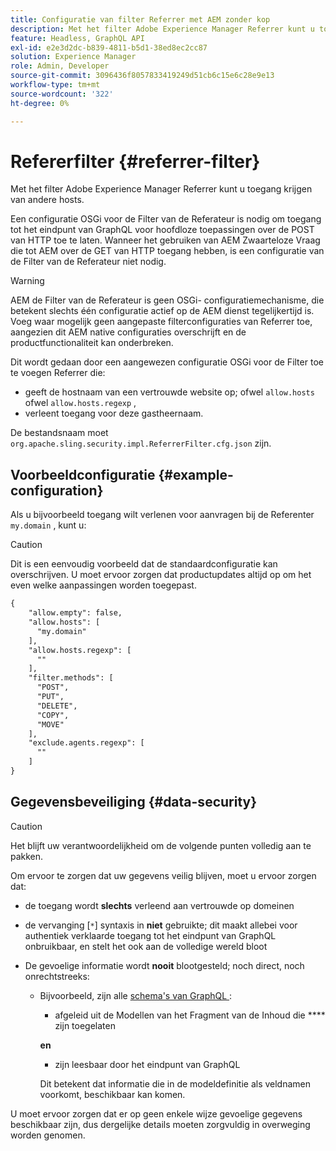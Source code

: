 ```yaml
---
title: Configuratie van filter Referrer met AEM zonder kop
description: Met het filter Adobe Experience Manager Referrer kunt u toegang krijgen van andere hosts. Een configuratie OSGi voor de Filter van de Referateur is nodig om toegang tot het eindpunt van GraphQL voor headless toepassingen toe te laten.
feature: Headless, GraphQL API
exl-id: e2e3d2dc-b839-4811-b5d1-38ed8ec2cc87
solution: Experience Manager
role: Admin, Developer
source-git-commit: 3096436f8057833419249d51cb6c15e6c28e9e13
workflow-type: tm+mt
source-wordcount: '322'
ht-degree: 0%

---
```


# Refererfilter {#referrer-filter}

Met het filter Adobe Experience Manager Referrer kunt u toegang krijgen van andere hosts.

Een configuratie OSGi voor de Filter van de Referateur is nodig om toegang tot het eindpunt van GraphQL voor hoofdloze toepassingen over de POST van HTTP toe te laten. Wanneer het gebruiken van AEM Zwaarteloze Vraag die tot AEM over de GET van HTTP toegang hebben, is een configuratie van de Filter van de Referateur niet nodig.

>[!WARNING]
> AEM de Filter van de Referateur is geen OSGi- configuratiemechanisme, die betekent slechts één configuratie actief op de AEM dienst tegelijkertijd is. Voeg waar mogelijk geen aangepaste filterconfiguraties van Referrer toe, aangezien dit AEM native configuraties overschrijft en de productfunctionaliteit kan onderbreken.

Dit wordt gedaan door een aangewezen configuratie OSGi voor de Filter toe te voegen Referrer die:

* geeft de hostnaam van een vertrouwde website op; ofwel `allow.hosts` ofwel `allow.hosts.regexp` ,
* verleent toegang voor deze gastheernaam.

De bestandsnaam moet `org.apache.sling.security.impl.ReferrerFilter.cfg.json` zijn.

## Voorbeeldconfiguratie {#example-configuration}

Als u bijvoorbeeld toegang wilt verlenen voor aanvragen bij de Referenter `my.domain` , kunt u:

>[!CAUTION]
>
>Dit is een eenvoudig voorbeeld dat de standaardconfiguratie kan overschrijven. U moet ervoor zorgen dat productupdates altijd op om het even welke aanpassingen worden toegepast.

```xml
{
    "allow.empty": false,
    "allow.hosts": [
      "my.domain"
    ],
    "allow.hosts.regexp": [
      ""
    ],
    "filter.methods": [
      "POST",
      "PUT",
      "DELETE",
      "COPY",
      "MOVE"
    ],
    "exclude.agents.regexp": [
      ""
    ]
}
```

## Gegevensbeveiliging {#data-security}

>[!CAUTION]
>
>Het blijft uw verantwoordelijkheid om de volgende punten volledig aan te pakken.

Om ervoor te zorgen dat uw gegevens veilig blijven, moet u ervoor zorgen dat:

* de toegang wordt **slechts** verleend aan vertrouwde op domeinen

* de vervanging [`*`] syntaxis in **niet** gebruikte; dit maakt allebei voor authentiek verklaarde toegang tot het eindpunt van GraphQL onbruikbaar, en stelt het ook aan de volledige wereld bloot

* De gevoelige informatie wordt **nooit** blootgesteld; noch direct, noch onrechtstreeks:

   * Bijvoorbeeld, zijn alle [ schema&#39;s van GraphQL ](/help/headless/graphql-api/content-fragments.md#schema-generation):

      * afgeleid uit de Modellen van het Fragment van de Inhoud die **** zijn toegelaten

     **en**

      * zijn leesbaar door het eindpunt van GraphQL

     Dit betekent dat informatie die in de modeldefinitie als veldnamen voorkomt, beschikbaar kan komen.

U moet ervoor zorgen dat er op geen enkele wijze gevoelige gegevens beschikbaar zijn, dus dergelijke details moeten zorgvuldig in overweging worden genomen.
